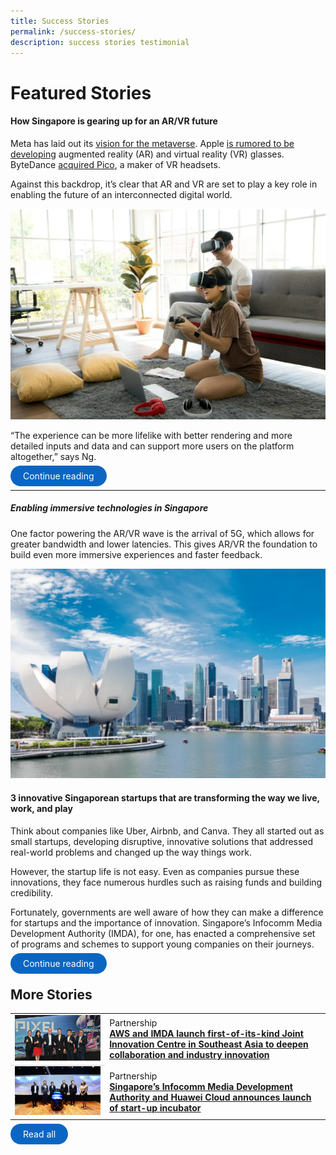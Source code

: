 ```yaml
---
title: Success Stories
permalink: /success-stories/
description: success stories testimonial
---
```

# Featured Stories

#### How Singapore is gearing up for an AR/VR future

Meta has laid out its [vision for the metaverse](https://tech.fb.com/ar-vr/2021/10/connect-2021-our-vision-for-the-metaverse/). Apple [is rumored to be developing](https://www.macrumors.com/roundup/apple-glasses/) augmented reality (AR) and virtual reality (VR) glasses. ByteDance [acquired Pico](https://www.cnbc.com/2021/08/30/tiktok-owner-bytedance-acquires-pico-and-takes-first-step-into-virtual-reality.html), a maker of VR headsets.

Against this backdrop, it’s clear that AR and VR are set to play a key role in enabling the future of an interconnected digital world.

![How Singapore is gearing up for an AR/VR future](/images/Success%20stories/ARVR%20advertorial.png)

“The experience can be more lifelike with better rendering and more detailed inputs and data and can support more users on the platform altogether,” says Ng.

<a href="/stories/how-singapore-is-gearing-up-for-an-ar-vr-future/" target="_blank" style="background-color: #0A66C2; color: white; text-decoration: none; border-radius: 100px; padding-left: 20px; padding-right: 20px; padding-top:8px; padding-bottom:8px">Continue reading</a>

---

##### Enabling immersive technologies in Singapore

One factor powering the AR/VR wave is the arrival of 5G, which allows for greater bandwidth and lower latencies. This gives AR/VR the foundation to build even more immersive experiences and faster feedback.




![](/images/Success%20stories/PIXEL%20x%20EED%20.jpg)

#### 3 innovative Singaporean startups that are transforming the way we live, work, and play

Think about companies like Uber, Airbnb, and Canva. They all started out as small startups, developing disruptive, innovative solutions that addressed real-world problems and changed up the way things work.

However, the startup life is not easy. Even as companies pursue these innovations, they face numerous hurdles such as raising funds and building credibility. 

Fortunately, governments are well aware of how they can make a difference for startups and the importance of innovation. Singapore’s Infocomm Media Development Authority (IMDA), for one, has enacted a comprehensive set of programs and schemes to support young companies on their journeys.

<a href="/stories/pixel-incubatee-eed/" target="_blank" style="background-color: #0A66C2; color: white; text-decoration: none; border-radius: 100px; padding-left: 20px; padding-right: 20px; padding-top:8px; padding-bottom:8px">Continue reading</a>


## More Stories

<table>
	<tr>
		<td style="width:30%; vertical-align:middle; border-bottom: 0.75px solid lightgrey">
			<img src="/images/Success%20stories/AWS%20JIC.jpg">
		</td>
		<td style="vertical-align:middle; ">Partnership
			<br><b><a href="/stories/aws-jic/" target="_blank">AWS and IMDA launch first-of-its-kind Joint Innovation Centre in Southeast Asia to deepen collaboration and industry innovation</a></b>
		</td>
    </tr>
		<tr>
		<td style="width:30%; vertical-align:middle;">
			<img src="/images/Success%20stories/Huawei%20spark%20incubator%20programme%20.jpg">
		</td>
		<td style="vertical-align:middle;">Partnership
			<br><b><a href="/stories/pixel-huawei-spark-incubation/" target="_blank">Singapore’s Infocomm Media Development Authority and Huawei Cloud announces launch of start-up incubator</a></b>
		</td>
    </tr>
</table>

<a href="/stories/pixel-incubatee-eed/" style="background-color: #0A66C2; color: white; text-decoration: none; border-radius: 100px; padding-left: 20px; padding-right: 20px; padding-top:8px; padding-bottom:8px">Read all</a>
